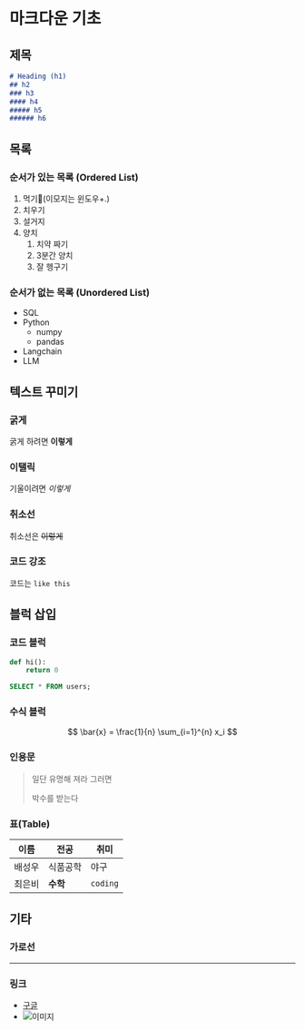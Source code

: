 # 마크다운 기초
## 제목
```md
# Heading (h1)
## h2
### h3
#### h4
##### h5
###### h6
```
## 목록
### 순서가 있는 목록 (Ordered List)
1. 먹기🍔(이모지는 윈도우+.)
1. 치우기
1. 설거지
1. 양치
    1. 치약 짜기
    1. 3분간 양치
    1. 잘 헹구기

### 순서가 없는 목록 (Unordered List)
- SQL
- Python
    - numpy
    - pandas
- Langchain
- LLM

## 텍스트 꾸미기
### 굵게
굵게 하려면 **이렇게**
### 이탤릭
기울이려면 *이렇게* 
### 취소선
취소선은 ~~이렇게~~
### 코드 강조
코드는 `like this`

## 블럭 삽입
### 코드 블럭
```python
def hi():
    return 0
```

```sql
SELECT * FROM users;
```

### 수식 블럭
$$
\bar{x} = \frac{1}{n} \sum_{i=1}^{n} x_i
$$

### 인용문
> 일단 유명해 져라 그러면
>
> 박수를 받는다

### 표(Table)
|이름|전공|취미|
|---|---|---|
|배성우|식품공학|야구|
|최은비|**수학**|`coding`|

## 기타

### 가로선
---

### 링크
- [구글](https://google.com)
- ![이미지](https://cdn.epnnews.com/news/photo/202009/5344_6506_3653.jpg)